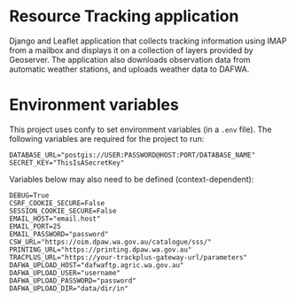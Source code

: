# Resource Tracking application

Django and Leaflet application that collects tracking information using IMAP
from a mailbox and displays it on a collection of layers provided by
Geoserver. The application also downloads observation data from
automatic weather stations, and uploads weather data to DAFWA.

# Environment variables

This project uses confy to set environment variables (in a `.env` file).
The following variables are required for the project to run:

    DATABASE_URL="postgis://USER:PASSWORD@HOST:PORT/DATABASE_NAME"
    SECRET_KEY="ThisIsASecretKey"

Variables below may also need to be defined (context-dependent):

    DEBUG=True
    CSRF_COOKIE_SECURE=False
    SESSION_COOKIE_SECURE=False
    EMAIL_HOST="email.host"
    EMAIL_PORT=25
    EMAIL_PASSWORD="password"
    CSW_URL="https://oim.dpaw.wa.gov.au/catalogue/sss/"
    PRINTING_URL="https://printing.dpaw.wa.gov.au"
    TRACPLUS_URL="https://your-trackplus-gateway-url/parameters"
    DAFWA_UPLOAD_HOST="dafwaftp.agric.wa.gov.au"
    DAFWA_UPLOAD_USER="username"
    DAFWA_UPLOAD_PASSWORD="password"
    DAFWA_UPLOAD_DIR="data/dir/in"
